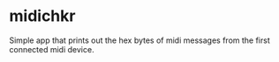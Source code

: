 # midichkr

Simple app that prints out the hex bytes of midi messages from the first connected midi device.

